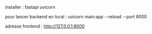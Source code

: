 installer : fastapi uvicorn

pour lancer backend en local : uvicorn main:app --reload --port 8000

adresse frontend : http://127.0.0.1:8000
